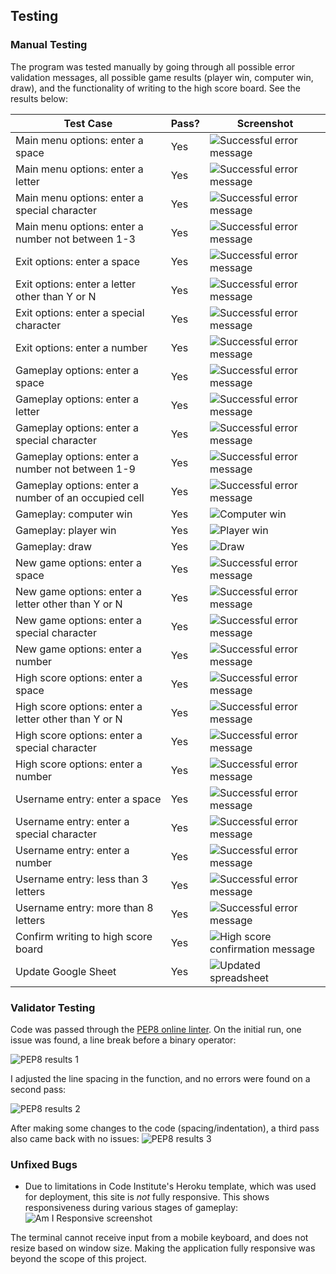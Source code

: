 ## Testing 

### Manual Testing
The program was tested manually by going through all possible error validation messages, all possible game results (player win, computer win, draw), and the functionality of writing to the high score board. See the results below:

| Test Case | Pass? | Screenshot |
|-----------|-------|------------|
|Main menu options: enter a space|Yes|![Successful error message](documentation/testing/main_menu_space.png)|
|Main menu options: enter a letter|Yes|![Successful error message](documentation/testing/main_menu_letter.png)|
|Main menu options: enter a special character|Yes|![Successful error message](documentation/testing/main_menu_special_character.png)|
|Main menu options: enter a number not between 1-3|Yes|![Successful error message](documentation/testing/main_menu_number.png)|
|Exit options: enter a space|Yes|![Successful error message](documentation/testing/exit_space.png)|
|Exit options: enter a letter other than Y or N|Yes|![Successful error message](documentation/testing/exit_letter.png)|
|Exit options: enter a special character|Yes|![Successful error message](documentation/testing/exit_special_character.png)|
|Exit options: enter a number|Yes|![Successful error message](documentation/testing/exit_number.png)|
|Gameplay options: enter a space|Yes|![Successful error message](documentation/testing/gameplay_space.png)|
|Gameplay options: enter a letter|Yes|![Successful error message](documentation/testing/gameplay_letter.png)|
|Gameplay options: enter a special character|Yes|![Successful error message](documentation/testing/gameplay_special_character.png)|
|Gameplay options: enter a number not between 1-9|Yes|![Successful error message](documentation/testing/gameplay_number.png)|
|Gameplay options: enter a number of an occupied cell|Yes|![Successful error message](documentation/testing/gameplay_occupied.png)|
|Gameplay: computer win|Yes|![Computer win](documentation/testing/computer_win.png)
|Gameplay: player win|Yes|![Player win](documentation/testing/player_win.png)
|Gameplay: draw|Yes|![Draw](documentation/testing/draw.png)
|New game options: enter a space|Yes|![Successful error message](documentation/testing/new_game_space.png)|
|New game options: enter a letter other than Y or N|Yes|![Successful error message](documentation/testing/new_game_letter.png)|
|New game options: enter a special character|Yes|![Successful error message](documentation/testing/new_game_special_character.png)|
|New game options: enter a number|Yes|![Successful error message](documentation/testing/new_game_number.png)|
|High score options: enter a space|Yes|![Successful error message](documentation/testing/high_score_space.png)|
|High score options: enter a letter other than Y or N|Yes|![Successful error message](documentation/testing/high_score_letter.png)|
|High score options: enter a special character|Yes|![Successful error message](documentation/testing/high_score_special_character.png)|
|High score options: enter a number|Yes|![Successful error message](documentation/testing/high_score_number.png)|
|Username entry: enter a space|Yes|![Successful error message](documentation/testing/username_space.png)|
|Username entry: enter a special character|Yes|![Successful error message](documentation/testing/username_special_character.png)|
|Username entry: enter a number|Yes|![Successful error message](documentation/testing/username_number.png)|
|Username entry: less than 3 letters|Yes|![Successful error message](documentation/testing/username_letter3.png)|
|Username entry: more than 8 letters|Yes|![Successful error message](documentation/testing/username_letter8.png)|
|Confirm writing to high score board|Yes|![High score confirmation message](documentation/testing/high_score_confirmation.png)|
|Update Google Sheet|Yes|![Updated spreadsheet](documentation/testing/high_score_sheet.png)


### Validator Testing 
Code was passed through the [PEP8 online linter](http://pep8online.com/). On the initial run, one issue was found, a line break before a binary operator:

![PEP8 results 1](documentation/testing/pep8_result1.png)

I adjusted the line spacing in the function, and no errors were found on a second pass:

![PEP8 results 2](documentation/testing/pep8_result2.png)

After making some changes to the code (spacing/indentation), a third pass also came back with no issues:
![PEP8 results 3](documentation/testing/pep8_result3.png)


### Unfixed Bugs

- Due to limitations in Code Institute's Heroku template, which was used for deployment, this site is *not* fully responsive. This shows responsiveness during various stages of gameplay: 
![Am I Responsive screenshot](documentation/testing/amiresponsive.png)

The terminal cannot receive input from a mobile keyboard, and does not resize based on window size. Making the application fully responsive was beyond the scope of this project.
